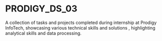 # PRODIGY_DS_03
A collection of tasks and projects completed during internship at Prodigy InfoTech, showcasing various technical skills and solutions , highlighting analytical skills and data processing.
